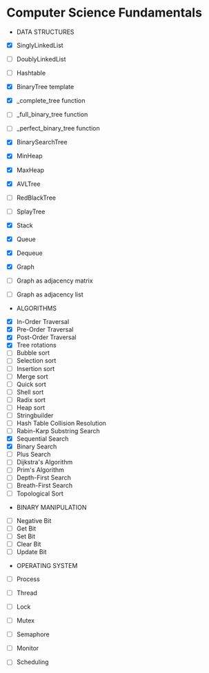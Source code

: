 # Computer Science Fundamentals


* DATA STRUCTURES
- [x] SinglyLinkedList
- [ ] DoublyLinkedList
- [ ] Hashtable
- [x] BinaryTree template
- [x] _complete_tree function
- [ ] _full_binary_tree function
- [ ] _perfect_binary_tree function
- [x] BinarySearchTree
- [x] MinHeap
- [x] MaxHeap
- [x] AVLTree
- [ ] RedBlackTree
- [ ] SplayTree
- [x] Stack
- [x] Queue
- [x] Dequeue
- [x] Graph
- [ ] Graph as adjacency matrix
- [ ] Graph as adjacency list


* ALGORITHMS
- [x] In-Order Traversal
- [x] Pre-Order Traversal
- [x] Post-Order Traversal
- [x] Tree rotations
- [ ] Bubble sort
- [ ] Selection sort
- [ ] Insertion sort
- [ ] Merge sort 
- [ ] Quick sort
- [ ] Shell sort
- [ ] Radix sort
- [ ] Heap sort
- [ ] Stringbuilder
- [ ] Hash Table Collision Resolution
- [ ] Rabin-Karp Substring Search
- [x] Sequential Search
- [x] Binary Search
- [ ] Plus Search
- [ ] Dijkstra's Algorithm
- [ ] Prim's Algorithm
- [ ] Depth-First Search
- [ ] Breath-First Search
- [ ] Topological Sort

* BINARY MANIPULATION 
- [ ] Negative Bit
- [ ] Get Bit
- [ ] Set Bit
- [ ] Clear Bit
- [ ] Update Bit

* OPERATING SYSTEM
- [ ] Process
- [ ] Thread
- [ ] Lock
- [ ] Mutex
- [ ] Semaphore
- [ ] Monitor
- [ ] Scheduling

